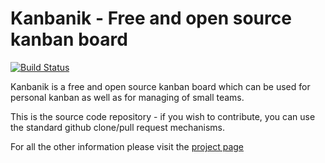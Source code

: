 Kanbanik - Free and open source kanban board
======

[![Build Status](https://travis-ci.org/matobet/kanbanik.svg?branch=travis-ci)](https://travis-ci.org/matobet/kanbanik)

Kanbanik is a free and open source kanban board which can be used for personal kanban as well as for managing of small teams.

This is the source code repository - if you wish to contribute, you can use the standard github clone/pull request mechanisms.

For all the other information please visit the [project page](https://code.google.com/p/kanbanik/)
